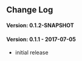 ## Change Log 

#### Version: 0.1.2-SNAPSHOT 


#### Version: 0.1.1 - 2017-07-05
- initial release


